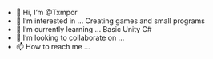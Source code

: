 - 👋 Hi, I’m @Txmpor
- 👀 I’m interested in ... Creating games and small programs
- 🌱 I’m currently learning ... Basic Unity C#
- 💞️ I’m looking to collaborate on ... 
- 📫 How to reach me ...

<!---
Txmpor/Txmpor is a ✨ special ✨ repository because its `README.md` (this file) appears on your GitHub profile.
You can click the Preview link to take a look at your changes.
--->
